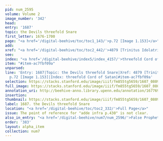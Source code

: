 ```yaml
---
pid: num_2595
volume: Volume 2
image_number: '342'
head:
entry: '1687'
topic: the Devils threefold Snare
first_letter: 1676-1700
page: "<a href='/digital-beehive/toc/toc1_143/'>p.72 [Image 1.153]</a>"
add:
xref: "<a href='/digital-beehive/toc/toc2_442/'>4879 [Trinitus Idolatrica]</a>"
see:
index: "<a href='/digital-beehive/index5/index_4157/'>threefold Cord of Satan</a>"
item: "#item-ac7fbf09a"
unparsed:
line: 'Entry: 1687|Topic: the Devils threefold Snare|Xref: 4879 [Trinitus Idolatrica]|Page:
  p.72 [Image 1.153]|Index: threefold Cord of Satan|#item-ac7fbf09a'
selection: https://stacks.stanford.edu/image/iiif/fm855tg5659/1607_0809/869,1030,2878,648/full/0/default.jpg
full_image: https://stacks.stanford.edu/image/iiif/fm855tg5659/1607_0809/full/full/0/default.jpg
annotation_uri: http://beehive-anno.library.upenn.edu/annotation/1677692824280
insertion:
thumbnail: https://stacks.stanford.edu/image/iiif/fm855tg5659/1607_0809/869,1030,600,180/250,/0/default.jpg
label: 1687. the Devils threefold Snare
location: "<a href='/digital-beehive/toc/toc2_332/'>Full Page</a>"
issue: The point of reference for "adde infra p.430" is not clear.
also_in_entry: "<a href='/digital-beehive/num7/num_2596/'>False Prophets</a>"
order: '383'
layout: alpha_item
collection: num7
---
```


